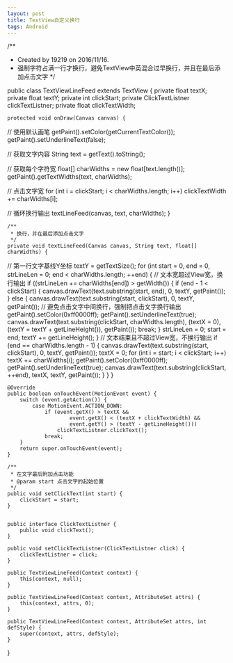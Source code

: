 ```yaml
---
layout: post
title: TextView自定义换行
tags: Android
---
```


/**
 * Created by 19219 on 2016/11/16.
 * 强制字符占满一行才换行，避免TextView中英混合过早换行，并且在最后添加点击文字
 */

public class TextViewLineFeed extends TextView {
    private float textX;
    private float textY;
    private int clickStart;
    private ClickTextListner clickTextListner;
    private float clickTextWidth;

    protected void onDraw(Canvas canvas) {
//        使用默认画笔
        getPaint().setColor(getCurrentTextColor());
        getPaint().setUnderlineText(false);

//        获取文字内容
        String text = getText().toString();

//        获取每个字符宽
        float[] charWidths = new float[text.length()];
        getPaint().getTextWidths(text, charWidths);

//        点击文字宽
        for (int i = clickStart; i < charWidths.length; i++)
            clickTextWidth += charWidths[i];

//        循环换行输出
        textLineFeed(canvas, text, charWidths);
    }

    /**
     * 换行，并在最后添加点击文字
     */
    private void textLineFeed(Canvas canvas, String text, float[] charWidths) {
//        第一行文字基线Y坐标
        textY = getTextSize();
        for (int start = 0, end = 0, strLineLen = 0; end < charWidths.length; ++end) {
//            文本宽超过View宽，换行输出
            if ((strLineLen += charWidths[end]) > getWidth()) {
                if (end - 1 < clickStart) {
                    canvas.drawText(text.substring(start, end), 0, textY, getPaint());
                } else {
                    canvas.drawText(text.substring(start, clickStart), 0, textY, getPaint());
//                    避免点击文字中间换行，强制把点击文字换行输出
                    getPaint().setColor(0xff0000ff);
                    getPaint().setUnderlineText(true);
                    canvas.drawText(text.substring(clickStart, charWidths.length), (textX = 0), (textY = textY + getLineHeight()), getPaint());
                    break;
                }
                strLineLen = 0;
                start = end;
                textY += getLineHeight();
            }
//            文本结束且不超过View宽，不换行输出
            if (end == charWidths.length - 1) {
                canvas.drawText(text.substring(start, clickStart), 0, textY, getPaint());
                textX = 0;
                for (int i = start; i < clickStart; i++)
                    textX += charWidths[i];
                getPaint().setColor(0xff0000ff);
                getPaint().setUnderlineText(true);
                canvas.drawText(text.substring(clickStart, ++end), textX, textY, getPaint());
            }
        }
    }

    @Override
    public boolean onTouchEvent(MotionEvent event) {
        switch (event.getAction()) {
            case MotionEvent.ACTION_DOWN:
                if (event.getX() > textX &&
                        event.getX() < (textX + clickTextWidth) &&
                        event.getY() > (textY - getLineHeight()))
                    clickTextListner.clickText();
                break;
        }
        return super.onTouchEvent(event);
    }

    /**
     * 在文字最后附加点击功能
     * @param start 点击文字的起始位置
     */
    public void setClickText(int start) {
        clickStart = start;
    }


    public interface ClickTextListner {
        public void clickText();
    }

    public void setClickTextListner(ClickTextListner click) {
        clickTextListner = click;
    }

    public TextViewLineFeed(Context context) {
        this(context, null);
    }

    public TextViewLineFeed(Context context, AttributeSet attrs) {
        this(context, attrs, 0);
    }

    public TextViewLineFeed(Context context, AttributeSet attrs, int defStyle) {
        super(context, attrs, defStyle);
    }
}